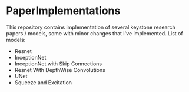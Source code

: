 # PaperImplementations

This repository contains implementation of several keystone research papers / models, some with minor changes that I've implemented.
List of models:
* Resnet
* InceptionNet
* InceptionNet with Skip Connections
* Resnet With DepthWise Convolutions
* UNet
* Squeeze and Excitation
